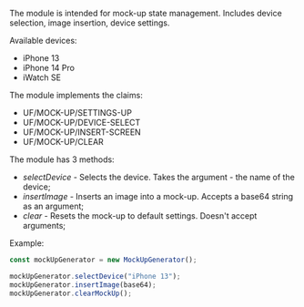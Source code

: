 The module is intended for mock-up state management. Includes device selection, image insertion, device settings.

Available devices:

- iPhone 13
- iPhone 14 Pro
- iWatch SE

The module implements the claims:

- UF/MOCK-UP/SETTINGS-UP
- UF/MOCK-UP/DEVICE-SELECT
- UF/MOCK-UP/INSERT-SCREEN
- UF/MOCK-UP/CLEAR

The module has 3 methods:

- _selectDevice_ - Selects the device. Takes the argument - the name of the device;
- _insertImage_ - Inserts an image into a mock-up. Accepts a base64 string as an argument;
- _clear_ - Resets the mock-up to default settings. Doesn't accept arguments;

Example:

```js
const mockUpGenerator = new MockUpGenerator();

mockUpGenerator.selectDevice("iPhone 13");
mockUpGenerator.insertImage(base64);
mockUpGenerator.clearMockUp();
```
